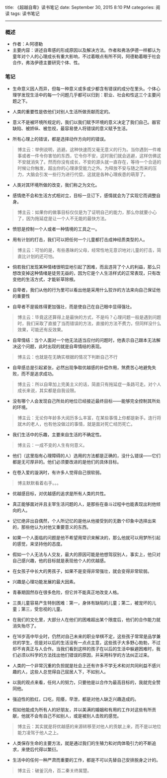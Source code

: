 title: 《超越自卑》读书笔记
date: September 30, 2015 8:10 PM
categories: 阅读
tags: 读书笔记

---

### 概述
* 作者：A·阿德勒
* 主要内容：讲述自卑感的形成原因以及解决方法。作者和弗洛伊德一样都认为童年对个人的心理成长有重大影响，不过着眼点有所不同，阿德勒着眼于社会合作，弗洛伊德主要研究个体、性。

<!--more-->
### 笔记
* 生命意义因人而异，但每一种意义或多或少都含有错误的成分在里头。个体心理学发现生活中的每一个问题几乎都可以归到：职业、社会和性这三个主要问题之下。

* 人类的重要性是依他们对别人生活所做贡献而定的。


* 意义不是被环境所规定的，我们以我们赋予环境的意义决定了我们自己。器官缺陷、被娇纵、被忽视，最容易使人将错误的意义赋予生活。


* 所有心理上的错误，都是选择动作方向时的错误。
> 博主云：举例说明，逃避。这种快速而又毫无意义的行为。当你遇到一件难事或者一件令你害怕的东西，它令你不安，这时我们就会逃避，这样仿佛这不安就消失了。然而你没有成长，不安的源头就一直存在，等待一个合适的时候让你触发，超出你的心理承受能力之外。为释放不安与随之而来的压力，大脑会引发一些行为进行代偿，这就是各种心理疾患的萌芽了。

* 人类对其环境所做的改变，我们称之为文化。


* 感情绝不会和生活方式相对立，目标一旦订下，感情就会为了实现它而调整自身。
> 博主云：如果你的做事目标仅仅是为了证明自己的能力，那么你就要小心了，因为拖延症是让一个人不无能的最快方法。

* 愤怒是控制一个人或者一种情境的工具之一。


* 用有计划的打击，我们可以把任何一个儿童都打击成神经质类型的人。
> 博主云：可怕的是，有些愚昧的父母，经常性地无意识地对儿童的打击，简直比计划的还可怕。
* 倘若我们发现某种情绪很明显地引起了困难，而且违背了个人的利益，那么只想改变掉这种情绪是徒劳无益的，因为它是个人生活样式的正常表现，只有改变他的生活方式，才能斩草除根。


* 自卑者，我们从他的行为里可以看出他是采用什么狡诈的方法来向自己保证他的重要性


* 自卑者不是锻炼得更加强壮，而是使自己在自己眼中显得强壮。
> 博主云：毕竟这还算得上是最快的方式，不是吗？心理问题一般是遇到问题时，我们采取了直接了当而错误的方法，直接的方法不费力，但同样没什么效果，可能还有反效果。
* 自卑情结：当个人面对一个他无法适当应付的问题时，他表示自己跟本无法解决这个问题，此时出现的就是自卑情结的表现。
> 博主云：也就是在无确实根据的情况下判断自己不行
* 自卑感总是引起紧张，必然出现争取优越感的补偿作用，煞费苦心地避免失败，而不是追求成功。
> 博主云：所以自卑加上完美主义的话，简直只有拖延症一条路可走。对个人成长来说，其实都是自我设限。
* 没有哪个人会发现自己所处的地位已经接近最终目标——能够完全控制其所处的环境。
> 博主云：无论你年龄多大阅历多么丰富，在某些事情上你都是新手。连行将就木的老人，也有他没做过的事情，就是面对死亡经历死亡。
* 我们生活中的乐趣，主要来自生活的不确定性。
> 博主云：一成不变的人生有何意义。
* 他们（这里指有心理障碍的人）选用的方法都是正确的，没什么错误——它们都是无可厚非的。他们必须要改进的是他们的具体目标。

* 在卷入爱的漩涡时，有许多人觉得自己很软弱。
> 博主默默看着右手。。。
* 优越感目标，对优越感的追求是所有人类的共性。

* 真正能够面对并且主宰生活问题的人，是那些在奋斗过程中也能表现出利他倾向的人。


* 记忆绝非出自偶然，个人所记忆的是他从他接受到的无数个印象中选择出来的，那些他认为对他又重要意义的东西。


* 如果一个人面临的问题是他不希望用常识来解决的，那么他就可以用梦所引起的感觉，来坚持他的态度。


* 假如一个人无法与人交友，最大的原因可能是他想驾驭别人，事实上，他只对自己感兴趣，他的目标就是表现他个人的优越感。


* 在女孩子中长大的男孩子，如果不是变得非常强壮，就会变得非常软弱。


* 兴趣是心理功能发展的最大因素。


* 青春期固然存在很多危险，但它并不能真正地改变人格。


* 三类儿童容易产生特别困难：第一，身体有缺陷的儿童；第二，被宠坏的儿童；第三，受忽视的儿童。


* 在我们的文化里，大部分人在他们的困难超出某个限度后，他们的合作能力就消失殆尽了。


* 在16岁高中毕业时，仍然对自己未来的职业举棋不定，这些孩子常常是品学兼优的学生，但是对以后的生活没有一点点主意，这些孩子大多野心勃勃，不过却不肯真正与人合作。当我们看到这样的孩子在以后的生活中躲避困难时，我们必须以科学的方法找出他们错误的原因，并采用科学的方法纠正过来。


* 人类的一个非常沉重的负担就是社会上还有许多不学无术和对共同利益不感兴趣的人，这些人总觉得自己屈居人下，不如别人。


* 以我的观点来看，任何人的努力，只要他是以合作为最高目标的，我就完全赞同他。


* 强迫性的脸红，口吃，阳痿，早泄，都是对他人缺乏兴趣造成的。


* 假如他能成为所有人的好朋友，并以美满的婚姻和有用的工作对这些有所贡献，他就不会有自己不如别人，或是被别人击败的感觉。
> 博主云：其实就是将优越感的来源转移至对他人的贡献上来，而不是以地位能力凌驾于他人之上。


* 人类保存生命的主要方法，就是通过我们的生殖力和对肉体吸引力的不断追求，来使后代得以繁衍。


* 生活中的任何一种严肃而重要的工作，都是不可以先替自己安排脱身之计的。
> 博主云：破釜沉舟，百二秦关终属楚。
